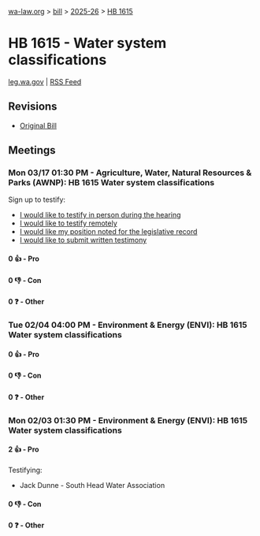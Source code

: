[wa-law.org](/) > [bill](/bill/) > [2025-26](/bill/2025-26/) > [HB 1615](/bill/2025-26/hb/1615/)

# HB 1615 - Water system classifications
[leg.wa.gov](https://app.leg.wa.gov/billsummary?BillNumber=1615&Year=2025&Initiative=false) | [RSS Feed](./rss.xml)

## Revisions
* [Original Bill](1/)

## Meetings
### Mon 03/17 01:30 PM - Agriculture, Water, Natural Resources & Parks (AWNP): HB 1615 Water system classifications
Sign up to testify:
* [I would like to testify in person during the hearing](https://app.leg.wa.gov/csi/Testifier/Add?chamber=House&mId=33024&aId=165835&caId=26365&tId=1)
* [I would like to testify remotely](https://app.leg.wa.gov/csi/Testifier/Add?chamber=House&mId=33024&aId=165835&caId=26365&tId=2)
* [I would like my position noted for the legislative record](https://app.leg.wa.gov/csi/Testifier/Add?chamber=House&mId=33024&aId=165835&caId=26365&tId=3)
* [I would like to submit written testimony](https://app.leg.wa.gov/csi/Testifier/Add?chamber=House&mId=33024&aId=165835&caId=26365&tId=4)

#### 0 👍 - Pro

#### 0 👎 - Con

#### 0 ❓ - Other

### Tue 02/04 04:00 PM - Environment & Energy (ENVI): HB 1615 Water system classifications
#### 0 👍 - Pro

#### 0 👎 - Con

#### 0 ❓ - Other

### Mon 02/03 01:30 PM - Environment & Energy (ENVI): HB 1615 Water system classifications
#### 2 👍 - Pro
Testifying:
* Jack Dunne - South Head Water Association

#### 0 👎 - Con

#### 0 ❓ - Other
